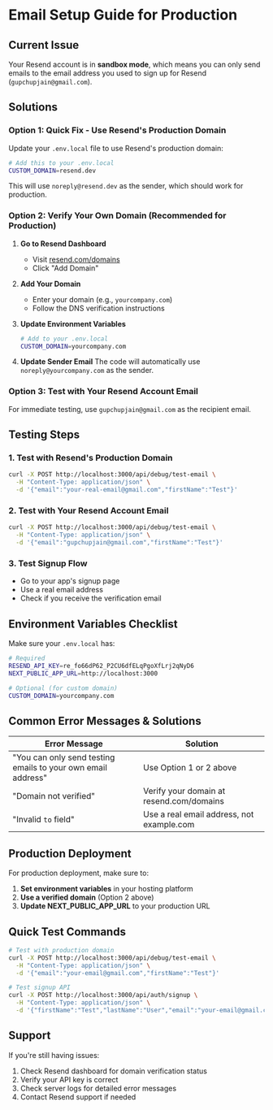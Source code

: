 # Email Setup Guide for Production

## Current Issue
Your Resend account is in **sandbox mode**, which means you can only send emails to the email address you used to sign up for Resend (`gupchupjain@gmail.com`).

## Solutions

### Option 1: Quick Fix - Use Resend's Production Domain
Update your `.env.local` file to use Resend's production domain:

```bash
# Add this to your .env.local
CUSTOM_DOMAIN=resend.dev
```

This will use `noreply@resend.dev` as the sender, which should work for production.

### Option 2: Verify Your Own Domain (Recommended for Production)

1. **Go to Resend Dashboard**
   - Visit [resend.com/domains](https://resend.com/domains)
   - Click "Add Domain"

2. **Add Your Domain**
   - Enter your domain (e.g., `yourcompany.com`)
   - Follow the DNS verification instructions

3. **Update Environment Variables**
   ```bash
   # Add to your .env.local
   CUSTOM_DOMAIN=yourcompany.com
   ```

4. **Update Sender Email**
   The code will automatically use `noreply@yourcompany.com` as the sender.

### Option 3: Test with Your Resend Account Email
For immediate testing, use `gupchupjain@gmail.com` as the recipient email.

## Testing Steps

### 1. Test with Resend's Production Domain
```bash
curl -X POST http://localhost:3000/api/debug/test-email \
  -H "Content-Type: application/json" \
  -d '{"email":"your-real-email@gmail.com","firstName":"Test"}'
```

### 2. Test with Your Resend Account Email
```bash
curl -X POST http://localhost:3000/api/debug/test-email \
  -H "Content-Type: application/json" \
  -d '{"email":"gupchupjain@gmail.com","firstName":"Test"}'
```

### 3. Test Signup Flow
- Go to your app's signup page
- Use a real email address
- Check if you receive the verification email

## Environment Variables Checklist

Make sure your `.env.local` has:

```bash
# Required
RESEND_API_KEY=re_fo66dP62_P2CU6dfELqPgoXfLrj2qNyD6
NEXT_PUBLIC_APP_URL=http://localhost:3000

# Optional (for custom domain)
CUSTOM_DOMAIN=yourcompany.com
```

## Common Error Messages & Solutions

| Error Message | Solution |
|---------------|----------|
| "You can only send testing emails to your own email address" | Use Option 1 or 2 above |
| "Domain not verified" | Verify your domain at resend.com/domains |
| "Invalid `to` field" | Use a real email address, not example.com |

## Production Deployment

For production deployment, make sure to:

1. **Set environment variables** in your hosting platform
2. **Use a verified domain** (Option 2 above)
3. **Update NEXT_PUBLIC_APP_URL** to your production URL

## Quick Test Commands

```bash
# Test with production domain
curl -X POST http://localhost:3000/api/debug/test-email \
  -H "Content-Type: application/json" \
  -d '{"email":"your-email@gmail.com","firstName":"Test"}'

# Test signup API
curl -X POST http://localhost:3000/api/auth/signup \
  -H "Content-Type: application/json" \
  -d '{"firstName":"Test","lastName":"User","email":"your-email@gmail.com","dateOfBirth":"1990-01-01","password":"password123"}'
```

## Support

If you're still having issues:
1. Check Resend dashboard for domain verification status
2. Verify your API key is correct
3. Check server logs for detailed error messages
4. Contact Resend support if needed 